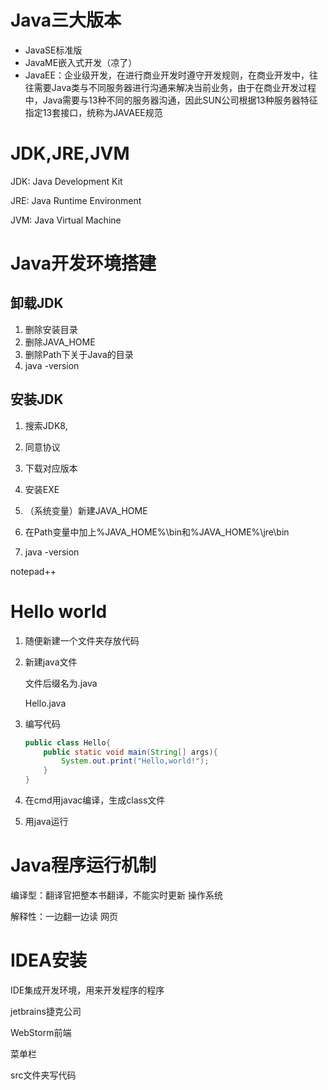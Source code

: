 # Java三大版本

- JavaSE标准版
- JavaME嵌入式开发（凉了）
- JavaEE：企业级开发，在进行商业开发时遵守开发规则，在商业开发中，往往需要Java类与不同服务器进行沟通来解决当前业务，由于在商业开发过程中，Java需要与13种不同的服务器沟通，因此SUN公司根据13种服务器特征指定13套接口，统称为JAVAEE规范

# JDK,JRE,JVM

JDK: Java Development Kit

JRE: Java Runtime Environment

JVM: Java Virtual Machine

# Java开发环境搭建

## 卸载JDK

1. 删除安装目录
2. 删除JAVA_HOME
3. 删除Path下关于Java的目录
4. java -version

## 安装JDK

1. 搜索JDK8,

2. 同意协议
3. 下载对应版本
4. 安装EXE
5. （系统变量）新建JAVA_HOME
6. 在Path变量中加上%JAVA_HOME%\bin和%JAVA_HOME%\jre\bin
7. java -version

notepad++

# Hello world

1. 随便新建一个文件夹存放代码

2. 新建java文件

   文件后缀名为.java

   Hello.java

3. 编写代码

   ```java
   public class Hello{
       public static void main(String[] args){
           System.out.print("Hello,world!");
       }
   }
   ```

4. 在cmd用javac编译，生成class文件

5. 用java运行

# Java程序运行机制

编译型：翻译官把整本书翻译，不能实时更新		操作系统

解释性：一边翻一边读		网页

# IDEA安装

IDE集成开发环境，用来开发程序的程序

jetbrains捷克公司

WebStorm前端

菜单栏

src文件夹写代码